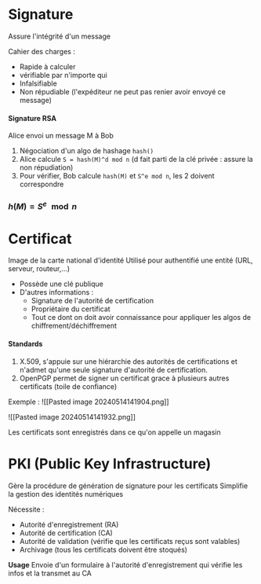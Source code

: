 
# Signature

Assure l'intégrité d'un message

Cahier des charges : 
- Rapide à calculer
- vérifiable par n'importe qui
- Infalsifiable
- Non répudiable (l'expéditeur ne peut pas renier avoir envoyé ce message)


#### Signature RSA

Alice envoi un message M à Bob
1. Négociation d'un algo de hashage `hash()`
2. Alice calcule `S = hash(M)^d mod n` (d fait parti de la clé privée : assure la non répudiation)
3. Pour vérifier, Bob calcule `hash(M)` et `S^e mod n`, les 2 doivent correspondre

### $h(M) = S^e \mod n$

# Certificat

Image de la carte national d'identité
Utilisé pour authentifié une entité (URL, serveur, routeur,...)

- Possède une clé publique 
- D'autres informations : 
	- Signature de l'autorité de certification
	- Propriétaire du certificat
	- Tout ce dont on doit avoir connaissance pour appliquer les algos de chiffrement/déchiffrement

#### Standards

1. X.509, s'appuie sur une hiérarchie des autorités de certifications et n'admet qu'une seule signature d'autorité de certification.
2. OpenPGP permet de signer un certificat grace à plusieurs autres certificats (toile de confiance)

Exemple :
![[Pasted image 20240514141904.png]]

![[Pasted image 20240514141932.png]]

Les certificats sont enregistrés dans ce qu'on appelle un magasin

# PKI (Public Key Infrastructure)


Gère la procédure de génération de signature pour les certificats
Simplifie la gestion des identités numériques

Nécessite : 
- Autorité d'enregistrement (RA)
- Autorité de certification (CA)
- Autorité de validation (vérifie que les certificats reçus sont valables)
- Archivage (tous les certificats doivent être stoqués)

**Usage**
Envoie d'un formulaire à l'autorité d'enregistrement qui vérifie les infos et la transmet au CA


